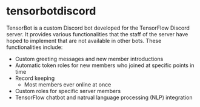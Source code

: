 # tensorbotdiscord

TensorBot is a custom Discord bot developed for the TensorFlow Discord server. It provides various functionalities that the staff of the server have hoped to implement that are not available in other bots. These functionalities include:

 - Custom greeting messages and new member introductions
 - Automatic token roles for new members who joined at specific points in time
 - Record keeping
   - Most members ever online at once
 - Custom roles for specific server members
 - TensorFlow chatbot and natrual language processing (NLP) integration
